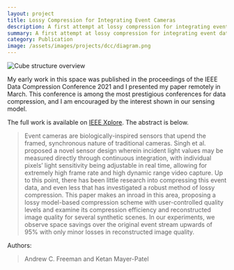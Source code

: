 ```yaml
---
layout: project
title: Lossy Compression for Integrating Event Cameras
description: A first attempt at lossy compression for integrating event data
summary: A first attempt at lossy compression for integrating event data
category: Publication
image: /assets/images/projects/dcc/diagram.png
---
```

<img src="{{ page.image }}" alt="Cube structure overview" class="center">

My early work in this space was published in the proceedings of the IEEE Data Compression Conference 2021 and I presented my paper remotely in March. This conference is among the most prestigious conferences for data compression, and I am encouraged by the interest shown in our sensing model.

The full work is available on <a href="https://ieeexplore.ieee.org/document/9418781" targe="_blank">IEEE Xplore</a>. The abstract is below.

<blockquote>Event cameras are biologically-inspired sensors that upend the framed, synchronous nature of traditional cameras. Singh et al. proposed a novel sensor design wherein incident light values may be measured directly through continuous integration, with individual pixels’ light sensitivity being adjustable in real time, allowing for extremely high frame rate and high dynamic range video capture. Up to this point, there has been little research into compressing this event data, and even less that has investigated a robust method of lossy compression. This paper makes an inroad in this area, proposing a lossy model-based compression scheme with user-controlled quality levels and examine its compression efficiency and reconstructed image quality for several synthetic scenes. In our experiments, we observe space savings over the original event stream upwards of 95% with only minor losses in reconstructed image quality.</blockquote>

Authors:
<blockquote>Andrew C. Freeman and Ketan Mayer-Patel</blockquote>